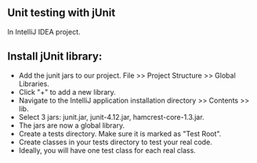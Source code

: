 ## Unit testing with jUnit 
In IntelliJ IDEA project.

## Install jUnit library:
- Add the junit jars to our project. File >> Project Structure >> Global Libraries.
- Click "+" to add a new library.
- Navigate to the IntelliJ application installation directory >> Contents >> lib.
- Select 3 jars: junit.jar, junit-4.12.jar, hamcrest-core-1.3.jar.
- The jars are now a global library.
- Create a tests directory. Make sure it is marked as "Test Root".
- Create classes in your tests directory to test your real code. 
- Ideally, you will have one test class for each real class.
